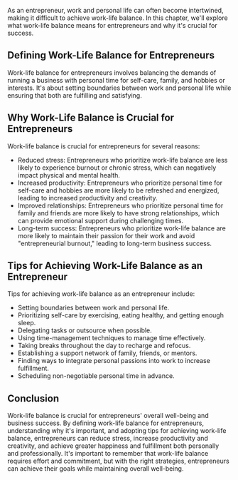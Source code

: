 
As an entrepreneur, work and personal life can often become intertwined, making it difficult to achieve work-life balance. In this chapter, we'll explore what work-life balance means for entrepreneurs and why it's crucial for success.

Defining Work-Life Balance for Entrepreneurs
--------------------------------------------

Work-life balance for entrepreneurs involves balancing the demands of running a business with personal time for self-care, family, and hobbies or interests. It's about setting boundaries between work and personal life while ensuring that both are fulfilling and satisfying.

Why Work-Life Balance is Crucial for Entrepreneurs
--------------------------------------------------

Work-life balance is crucial for entrepreneurs for several reasons:

* Reduced stress: Entrepreneurs who prioritize work-life balance are less likely to experience burnout or chronic stress, which can negatively impact physical and mental health.
* Increased productivity: Entrepreneurs who prioritize personal time for self-care and hobbies are more likely to be refreshed and energized, leading to increased productivity and creativity.
* Improved relationships: Entrepreneurs who prioritize personal time for family and friends are more likely to have strong relationships, which can provide emotional support during challenging times.
* Long-term success: Entrepreneurs who prioritize work-life balance are more likely to maintain their passion for their work and avoid "entrepreneurial burnout," leading to long-term business success.

Tips for Achieving Work-Life Balance as an Entrepreneur
-------------------------------------------------------

Tips for achieving work-life balance as an entrepreneur include:

* Setting boundaries between work and personal life.
* Prioritizing self-care by exercising, eating healthy, and getting enough sleep.
* Delegating tasks or outsource when possible.
* Using time-management techniques to manage time effectively.
* Taking breaks throughout the day to recharge and refocus.
* Establishing a support network of family, friends, or mentors.
* Finding ways to integrate personal passions into work to increase fulfillment.
* Scheduling non-negotiable personal time in advance.

Conclusion
----------

Work-life balance is crucial for entrepreneurs' overall well-being and business success. By defining work-life balance for entrepreneurs, understanding why it's important, and adopting tips for achieving work-life balance, entrepreneurs can reduce stress, increase productivity and creativity, and achieve greater happiness and fulfillment both personally and professionally. It's important to remember that work-life balance requires effort and commitment, but with the right strategies, entrepreneurs can achieve their goals while maintaining overall well-being.
